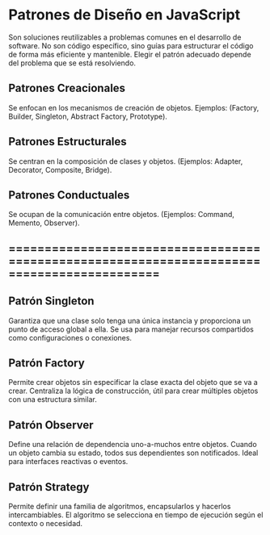 # Patrones de Diseño en JavaScript

Son soluciones reutilizables a problemas comunes en el desarrollo de software. No son código específico, sino guías para estructurar el código de forma más eficiente y mantenible. Elegir el patrón adecuado depende del problema que se está resolviendo.

## Patrones Creacionales

Se enfocan en los mecanismos de creación de objetos. Ejemplos: (Factory, Builder, Singleton, Abstract Factory, Prototype).

## Patrones Estructurales

Se centran en la composición de clases y objetos. (Ejemplos: Adapter, Decorator, Composite, Bridge).

## Patrones Conductuales

Se ocupan de la comunicación entre objetos. (Ejemplos: Command, Memento, Observer).

## ===========================================================================================

## Patrón Singleton

Garantiza que una clase solo tenga una única instancia y proporciona un punto de acceso global a ella. Se usa para manejar recursos compartidos como configuraciones o conexiones.

## Patrón Factory

Permite crear objetos sin especificar la clase exacta del objeto que se va a crear. Centraliza la lógica de construcción, útil para crear múltiples objetos con una estructura similar.

## Patrón Observer

Define una relación de dependencia uno-a-muchos entre objetos. Cuando un objeto cambia su estado, todos sus dependientes son notificados. Ideal para interfaces reactivas o eventos.

## Patrón Strategy

Permite definir una familia de algoritmos, encapsularlos y hacerlos intercambiables. El algoritmo se selecciona en tiempo de ejecución según el contexto o necesidad.
